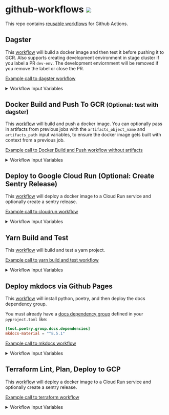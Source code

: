 # github-workflows <a href="https://github.com/20treeAI/github-workflows/releases"><img src="https://img.shields.io/github/v/release/20treeAI/github-workflows?style=plastic&labelColor=484848&color=3CA324&logo=GitHub&logoColor=white"></a>

This repo contains [reusable workflows](https://docs.github.com/en/actions/learn-github-actions/reusing-workflows) for Github Actions.

## Dagster
This [workflow](./.github/workflows/dagster.yml) will build a docker image and then test it before pushing it to GCR. Also supports creating development environment in stage cluster if you label a PR `dev-env`. The development enviornment will be removed if you remove the label or close the PR.

[Example call to dagster workflow](./examples/dagster.yml)

<details>
  <summary>Workflow Input Variables</summary>

| name                               | description                                                                     | type   | default        | required |
|:----------------------------------:|:--------------------------------------------------------------------------------|:------:|:---------------|:--------:|
| image_name                         | Docker image name                                                               | string | None           | true     |
| branch                             | Git branch used for tagging incremental builds of the Docker image              | string | main           | false    |
| gcp_project                        | GCP project where GCR/GKE are located for storing/deploying built Docker images | string | None           | true     |
| gcp_location                       | Location where GKE is located for storing built Docker images                   | string | europe-west4   | false    |
| cluster_name                       | K8s cluster name on which Dagster jobs are deployed to                          | string | None           | true     |
| stage_cluster_name                 | K8s stage cluster name on which Dagster jobs are deployed to                    | string | None           | true     |
| stage_cluster_domain               | FQDN for URL for cluster running dagster                                        | string | None           | true     |
| stage_auth_domain                  | FQDN for authentication URL for cluster running dagster                         | string | None           | true     |
| stage_dagster_service_account_name | Development K8s cluster name on which Dagster jobs are deployed to              | string | None           | true     |
| dagster_version                    | Version of dagster to deploy helm chart for                                     | string | '0.15.10'      | false    |


#### Input Secrets
These are the GitHub repo secrets you must create ahead of time!

| name                      | description                                                | required | 
|:-------------------------:|:-----------------------------------------------------------|:--------:|
| SSH_KEY                   | SSH key used to access private repos during the build      | true     |
| GCR_RW_SERVICEACCOUNT_KEY | GCR service account credentials to push/pull Docker images | true     |

</details>


## Docker Build and Push To GCR <small>(Optional: test with dagster)</small>
This [workflow](./.github/workflows/docker_build_push.yml) will build and push a docker image. You can optionally pass in artifacts from previous jobs with the `artifacts_object_name` and `artifacts_path` input variables, to ensure the docker image gets built with context from a previous job.

[Example call to Docker Build and Push workflow without artifacts](./examples/docker_build_push.yml)

<details>
  <summary>Workflow Input Variables</summary>

| name                  | description                                                        | type    | default  | required |
|:---------------------:|:-------------------------------------------------------------------|:-------:|:---------|:--------:|
| image_name            | Docker image name                                                  | string  | None     | true     |
| branch                | Git branch used for tagging incremental builds of the Docker image | string  | main     | true     |
| gcp_project           | GCP project where GCR is located for storing built Docker images   | string  | None     | true     |
| artifacts_object_name | Name of the artifacts object to pass to docker build job           | string  | None     | false    |
| artifacts_path        | Path to use for the artifacts object                               | string  | `build/` | false    |
| test_dagster          | whether or not to test docker image for dagster compatibility      | boolean | false    | false    |

        
#### Input Secrets
These are the GitHub repo secrets you must create ahead of time!

| name                      | description                                                | required | 
|:-------------------------:|:-----------------------------------------------------------|:--------:|
| SSH_KEY                   | SSH key used to access private repos during the build      | true     |
| GCR_RW_SERVICEACCOUNT_KEY | GCR service account credentials to push/pull Docker images | true     |

</details>


## Deploy to Google Cloud Run (Optional: Create Sentry Release)
This [workflow](./.github/workflows/cloudrun_deploy_optional_sentry.yml) will deploy a docker image to a Cloud Run service and optionally create a sentry release.

[Example call to cloudrun workflow](./examples/cloudrun_deploy_optional_sentry.yml)

<details>
  <summary>Workflow Input Variables</summary>

| name           | description                                                       | type    | default        | required | 
|:--------------:|:------------------------------------------------------------------|:-------:|:---------------|:--------:|
| gcp_project    | GCP project where GCR is located for storing built Docker images  | string  | None           | true     |
| region         | Region to deploy cloudrun app and docker image                    | string  | `europe-west4` | false    |
| image_name     | Docker image name                                                 | string  | None           | true     |
| image_tag      | Name of Tag for Docker image                                      | string  | None           | false    |
| service_name   | Name of service to update in Cloud Run                            | string  | None           | true     |
| sentry_release | Whether or not to create a Sentry release for the this project    | boolean | false          | false    |
| environment    | Environment to deploy to: stage or prod                           | string  | None           | true     |

#### Input Secrets
These are the GitHub repo secrets you must create ahead of time!

| name                                | description                                                | required  | 
|:-----------------------------------:|:-----------------------------------------------------------|:---------:|
| CLOUDRUN_DEPLOYER_SERVICEACCOUNT_KEY| GCP Service Account key for the cloud run deployer         | true      |
| SENTRY_AUTH_TOKEN                   | Token for sentry authentication                            | false     |

</details>


## Yarn Build and Test
This [workflow](./.github/workflows/yarn_build_test.yml) will build and test a yarn project.

[Example call to yarn build and test workflow](./examples/yarn_build_test.yml)

<details>
  <summary>Workflow Input Variables</summary>

#### Input Secrets
These are the GitHub repo secrets you must create ahead of time!

| name                         | description                                              | required | 
|:----------------------------:|:---------------------------------------------------------|:--------:|
| REACT_APP_MAPBOX_TOKEN_STAGE | stage mapbox token secret needed at build time for yarn  | false    |
| REACT_APP_MAPBOX_TOKEN_PROD  | prod mapbox token secret needed at build time for yarn   | false    |

</details>

## Deploy mkdocs via Github Pages
This [workflow](./.github/workflows/deploy_mkdocs.yml) will install python, poetry, and then deploy the docs dependency group.

You must already have a [docs dependency group](https://python-poetry.org/docs/managing-dependencies/#optional-groups) defined in your `pyproject.toml` like:

```toml
[tool.poetry.group.docs.dependencies]
mkdocs-material = "^8.5.1"
```

[Example call to mkdocs workflow](./examples/deploy_mkdocs.yml)

<details>
  <summary>Workflow Input Variables</summary>

| name           | description                       | type    | default        | required | 
|:--------------:|:----------------------------------|:-------:|:---------------|:--------:|
| python_version | version of python you'd like use  | string  | '3.10'         | false    |
| poetry_version | version of poetry you'd like use  | string  | '1.4.1'        | false    |

</details>


## Terraform Lint, Plan, Deploy to GCP
This [workflow](./.github/workflows/terraform.yml) will deploy a docker image to a Cloud Run service and optionally create a sentry release.

[Example call to terraform workflow](./examples/terraform.yml)

<details>
  <summary>Workflow Input Variables</summary>

| name                | description                                                       | type    | default        | required | 
|:-------------------:|:------------------------------------------------------------------|:-------:|:---------------|:--------:|
| terraform_workspace | The terraform workspace you'd like to plan and deploy changes to  | string  | None           | true     |

#### Input Secrets
These are the GitHub repo secrets you must create ahead of time!

| name                             | description                                                | required  | 
|:--------------------------------:|:-----------------------------------------------------------|:---------:|
| SSH_KEY                          | SSH key used to access private repos during the build      | true      |
| GCP_TERRAFORM_SERVICE_ACCOUNT_KEY| service account credentials to deploy your terraform infra | true      |

</details>
